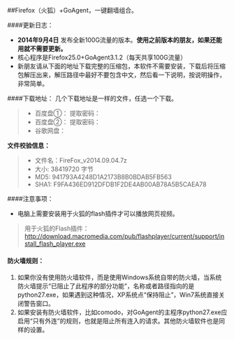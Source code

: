 ##Firefox（火狐）+GoAgent，一键翻墙组合。

####更新日志：
* **2014年9月4日** 发布全新100G流量的版本。**使用之前版本的朋友，如果还能用就不需要更新。**
* 核心程序是Firefox25.0+GoAgent3.1.2（每天共享100G流量）
* 新朋友请从下面的地址下载完整的压缩包，本软件不需要安装，下载后将压缩包解压出来，解压路径中最好不要包含中文，然后看一下说明，按说明操作，非常简单。

####下载地址：
几个下载地址是一样的文件，任选一个下载。
> * 百度盘①：[]()  提取密码：
> * 百度盘②：[]()  提取密码：
> * 谷歌网盘：

**文件校验信息：**

> * 文件名：FireFox_v2014.09.04.7z
> * 大小: 38419720 字节
> * MD5: 941793A4248D1A2173B8B0BDAB5FB563
> * SHA1: F9FA436ED912DFDB1F2DE4AB00AB78A5B5CAEA78

####注意事项：
* 电脑上需要安装用于火狐的flash插件才可以播放网页视频。
> 用于火狐的Flash插件：http://download.macromedia.com/pub/flashplayer/current/support/install_flash_player.exe

#### 防火墙规则：
1. 如果你没有使用防火墙软件，而是使用Windows系统自带的防火墙，当系统防火墙提示“已阻止了此程序的部分功能”，名称或者路径指向的是python27.exe，如果遇到这种情况，XP系统点“保持阻止”，Win7系统直接关闭警告窗口。
2. 如果安装有防火墙软件，比如comodo，对GoAgent的主程序python27.exe应启用“只有外连”的规则，也就是阻止所有连入的请求。其他防火墙软件也是同样的设置。

